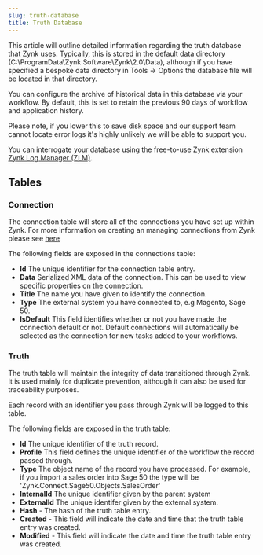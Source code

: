 ```yaml
---
slug: truth-database
title: Truth Database
---
```

This article will outline detailed information regarding the truth database that Zynk uses. Typically, this is stored in the default data directory (C:\ProgramData\Zynk Software\Zynk\2.0\Data), although if you have specified a bespoke data directory in Tools -> Options the database file will be located in that directory.

You can configure the archive of historical data in this database via your workflow. By default, this is set to retain the previous 90 days of workflow and application history.

Please note, if you lower this to save disk space and our support team cannot locate error logs it's highly unlikely we will be able to support you.

You can interrogate your database using the free-to-use Zynk extension [Zynk Log Manager (ZLM)](zynk-log-manager-zlm).

## Tables
### Connection
The connection table will store all of the connections you have set up within Zynk. For more information on creating an managing connections from Zynk please see [here](managing-connections)

The following fields are exposed in the connections table:

* __Id__ The unique identifier for the connection table entry.
* __Data__ Serialized XML data of the connection. This can be used to view specific properties on the connection.
* __Title__ The name you have given to identify the connection.
* __Type__ The external system you have connected to, e.g Magento, Sage 50.
* __IsDefault__ This field identifies whether or not you have made the connection default or not. Default connections will automatically be selected as the connection for new tasks added to your workflows.

### Truth
The truth table will maintain the integrity of data transitioned through Zynk. It is used mainly for duplicate prevention, although it can also be used for traceability purposes.

Each record with an identifier you pass through Zynk will be logged to this table.

The following fields are exposed in the truth table:
* __Id__ The unique identifier of the truth record.
* __Profile__ This field defines the unique identifier of the workflow the record passed through. 
* __Type__ The object name of the record you have processed. For example, if you import a sales order into Sage 50 the type will be 'Zynk.Connect.Sage50.Objects.SalesOrder'
* __InternalId__ The unique identifier given by the parent system
* __ExternalId__ The unique identifer given by the external system.
* __Hash__ - The hash of the truth table entry. 
* __Created__ - This field will indicate the date and time that the truth table entry was created.
* __Modified__ - This field will indicate the date and time the truth table entry was created.

